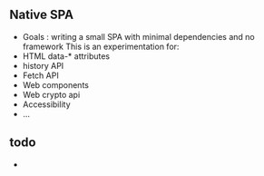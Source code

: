 ## Native SPA
- Goals : writing a small SPA with minimal dependencies and no framework
This is an experimentation for:
- HTML data-* attributes
- history API
- Fetch API
- Web components
- Web crypto api
- Accessibility
- ...

## todo
-